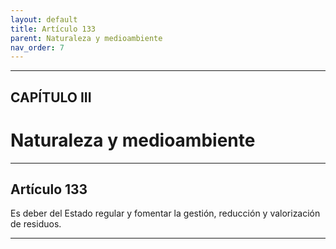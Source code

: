 ```yaml
---
layout: default
title: Artículo 133
parent: Naturaleza y medioambiente
nav_order: 7
---
```


---

## CAPÍTULO III
# Naturaleza y medioambiente

---

## Artículo 133

Es deber del Estado regular y fomentar la gestión, reducción y valorización de residuos.

---
